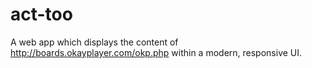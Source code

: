 # act-too
A web app which displays the content of http://boards.okayplayer.com/okp.php within a modern, responsive UI.
